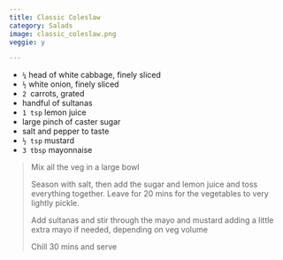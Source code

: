 ```yaml
---
title: Classic Coleslaw 
category: Salads
image: classic_coleslaw.png
veggie: y

--- 
```


* `¼` head of white cabbage, finely sliced
* `½` white onion, finely sliced
* `2 `carrots, grated
* handful of sultanas
* `1 tsp` lemon juice
* large pinch of caster sugar
* salt and pepper to taste
* `½ tsp` mustard
* `3 tbsp` mayonnaise
 
> Mix all the veg in a large bowl 
>
> Season with salt, then add the sugar and lemon juice and toss everything together. Leave for 20 mins for the vegetables to very lightly pickle.
>
> Add sultanas and stir through the mayo and mustard adding a little extra mayo if needed, depending on veg volume
>
> Chill 30 mins and serve